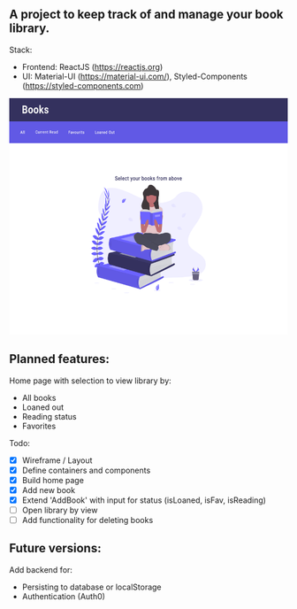 ## A project to keep track of and manage your book library.

Stack:

- Frontend: ReactJS (https://reactjs.org)
- UI: Material-UI (https://material-ui.com/), Styled-Components (https://styled-components.com)

<img src="./mockups/DefaultView.png" width='600' height='427'>

## Planned features:

Home page with selection to view library by:

- All books
- Loaned out
- Reading status
- Favorites

Todo:

- [x] Wireframe / Layout
- [x] Define containers and components
- [x] Build home page
- [x] Add new book
- [x] Extend 'AddBook' with input for status (isLoaned, isFav, isReading)
- [ ] Open library by view
- [ ] Add functionality for deleting books

## Future versions:

Add backend for:

- Persisting to database or localStorage
- Authentication (Auth0)
